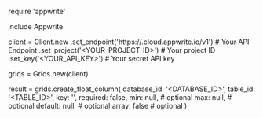 require 'appwrite'

include Appwrite

client = Client.new
    .set_endpoint('https://<REGION>.cloud.appwrite.io/v1') # Your API Endpoint
    .set_project('<YOUR_PROJECT_ID>') # Your project ID
    .set_key('<YOUR_API_KEY>') # Your secret API key

grids = Grids.new(client)

result = grids.create_float_column(
    database_id: '<DATABASE_ID>',
    table_id: '<TABLE_ID>',
    key: '',
    required: false,
    min: null, # optional
    max: null, # optional
    default: null, # optional
    array: false # optional
)
